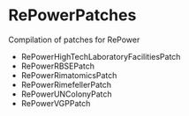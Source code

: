 # RePowerPatches
Compilation of patches for RePower


- RePowerHighTechLaboratoryFacilitiesPatch
- RePowerRBSEPatch
- RePowerRimatomicsPatch
- RePowerRimefellerPatch
- RePowerUNColonyPatch
- RePowerVGPPatch
